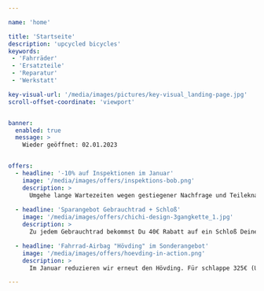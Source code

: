 ```yaml
---

name: 'home'

title: 'Startseite'
description: 'upcycled bicycles'
keywords:
 - 'Fahrräder'
 - 'Ersatzteile'
 - 'Reparatur'
 - 'Werkstatt' 

key-visual-url: '/media/images/pictures/key-visual_landing-page.jpg'
scroll-offset-coordinate: 'viewport'


banner:
  enabled: true
  message: >
    Wieder geöffnet: 02.01.2023


offers:
  - headline: '-10% auf Inspektionen im Januar'
    image: '/media/images/offers/inspektions-bob.png'
    description: >
      Umgehe lange Wartezeiten wegen gestiegener Nachfrage und Teileknappheit und lass' Dein Rad frühjahrsauglich machen. (Normalpreis: 60€ excl. zu ersetzende Teile+ evtl anfallende Montage)
  
  - headline: 'Sparangebot Gebrauchtrad + Schloß'
    image: '/media/images/offers/chichi-design-3gangkette_1.jpg'
    description: >
      Zu jedem Gebrauchtrad bekommst Du 40€ Rabatt auf ein Schloß Deiner Wahl (Angebot gültig solange der Vorrat reicht. Der Schloßwert muß sein: 40€ oder höher)

  - headline: 'Fahrrad-Airbag "Hövding" im Sonderangebot'
    image: '/media/images/offers/hoevding-in-action.png'
    description: >
      Im Januar reduzieren wir erneut den Hövding. Für schlappe 325€ (UVP: 349,95€) hängt der premium Kopfschutz zum günstigen Preis auch bald um Deinen Hals.

---
```

